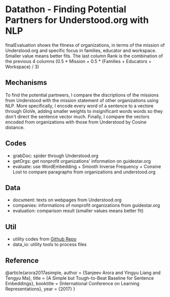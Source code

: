 # Datathon - Finding Potential Partners for Understood.org with NLP

finalEvaluation shows the fitness of organizations, in terms of the mission of Understood.org and specific focus in families, educator and workspace. Smaller value means better fits. The last column Rank is the combination of the previous 4 columns (0.5 * Mission + 0.5 * (Families + Educators + Workspace) / 3)

## Mechanisms
To find the potential partneers, I compare the discriptions of the missions from Understood with the mission statement of other organizations using NLP. More specifically, I encode every word of a sentence to a vectore through GloVe, adding smaller weights to insignificant words words so they don't direct the sentence vector much. Finally, I compare the vectors encoded from organizations with those from Understood by Cosine distance.

## Codes
- grabDoc: spider through Understood.org
- getOrgs: get nonprofit organizations' information on guidestar.org
- evaluate: use WordEmbedding + Smooth Inverse Frequency + Consine Lost to compare paragraphs from organizations and understood.org

## Data
- document: texts on webpages from Understood.org
- companies: informations of nonprofit organizations from guidestar.org
- evaluation: comparison result (smaller values means better fit)

## Util
- utility codes from [Github Repo](https://github.com/PrincetonML/SIF)
- data_io: utility tools to process files


## Reference 
@article{arora2017asimple, 
	author = {Sanjeev Arora and Yingyu Liang and Tengyu Ma}, 
	title = {A Simple but Tough-to-Beat Baseline for Sentence Embeddings}, 
	booktitle = {International Conference on Learning Representations},
	year = {2017}
}